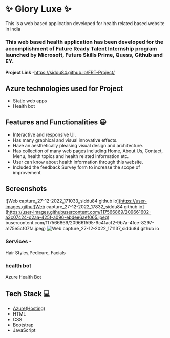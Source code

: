 # ✨  Glory Luxe ✨

This is a web based application developed for health related based website in india

### This web based health application has been developed for the accomplishment of Future Ready Talent Internship program launched by Microsoft, Future Skills Prime, Quess, Github and EY.


**Project Link** -https://siddu84.github.io/FRT-Project/

## Azure technologies used for Project

- Static web apps
- Health bot

## Features and Functionalities 😃

- Interactive and responsive UI.
- Has many graphical and visual innovative effects.
- Have an aesthetically pleasing visual design and architecture.
- Has collection of many web pages including Home, About Us, Contact, Menu, health topics and health related information etc.
- User can know about health information through this website.
- Included the feedback Survey form to increase the scope of improvement 

## Screenshots
![Web capture_27-12-2022_171033_siddu84 github io](https://user-images.githu![Web capture_27-12-2022_17832_siddu84 github io](https://user-images.githubusercontent.com/117566869/209661602-a3c07424-d2aa-425f-a096-ebdee6aef065.jpeg)
busercontent.com/117566869/209661595-9c41acf2-9b7a-4fce-8297-a175e5cf07fa.jpeg)
![Web capture_27-12-2022_171137_siddu84 github io](https://user-images.githubusercontent.com/117566869/209661611-5d535aca-d005-4a88-96a2-da11127b7d42.jpeg)

### Services -
Hair Styles,Pedicure, Facials

### health bot
Azure Health Bot



## Tech Stack 💻

- [Azure(Hosting)](https://azure.microsoft.com/en-in/features/azure-portal/)
- HTML
- CSS
- Bootstrap
- JavaScript
